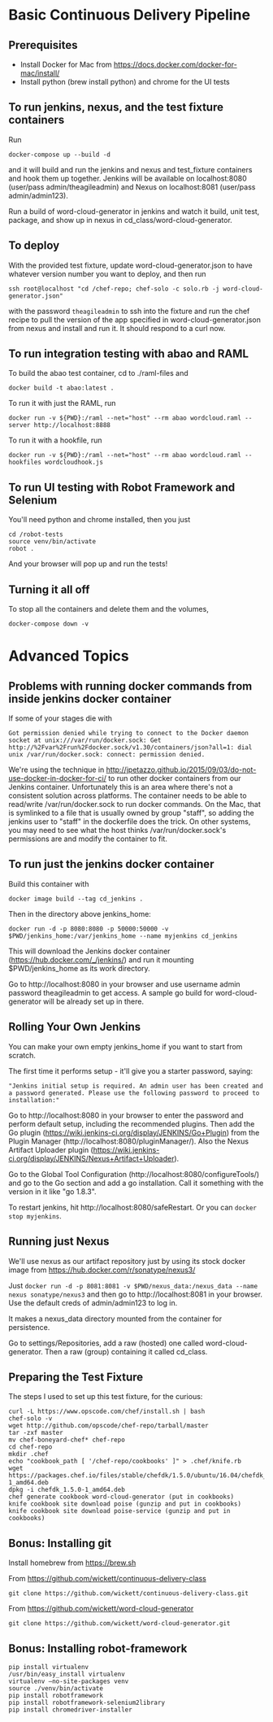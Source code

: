 # Basic Continuous Delivery Pipeline

## Prerequisites

- Install Docker for Mac from https://docs.docker.com/docker-for-mac/install/
- Install python (brew install python) and chrome for the UI tests

## To run jenkins, nexus, and the test fixture containers

Run

`docker-compose up --build -d`

and it will build and run the jenkins and nexus and test_fixture containers and hook them up together.
Jenkins will be available on localhost:8080 (user/pass admin/theagileadmin) and Nexus on localhost:8081 (user/pass admin/admin123).  

Run a build of word-cloud-generator in jenkins and watch it build, unit test, package, and show up in nexus in cd_class/word-cloud-generator.

## To deploy 

With the provided test fixture, update word-cloud-generator.json to have whatever version number you want to deploy, and then run

`ssh root@localhost "cd /chef-repo; chef-solo -c solo.rb -j word-cloud-generator.json"`

with the password `theagileadmin` to ssh into the fixture and run the chef recipe to pull the version of the app specified in word-cloud-generator.json from nexus and install and run it. It should respond to a curl now.

## To run integration testing with abao and RAML

To build the abao test container, cd to ./raml-files and 

```docker build -t abao:latest .```

To run it with just the RAML, run 

```docker run -v ${PWD}:/raml --net="host" --rm abao wordcloud.raml --server http://localhost:8888```

To run it with a hookfile, run 

```docker run -v ${PWD}:/raml --net="host" --rm abao wordcloud.raml --hookfiles wordcloudhook.js```

## To run UI testing with Robot Framework and Selenium

You'll need python and chrome installed, then you just

```
cd /robot-tests
source venv/bin/activate
robot .
```
And your browser will pop up and run the tests!

## Turning it all off

To stop all the containers and delete them and the volumes, 

`docker-compose down -v`

# Advanced Topics

## Problems with running docker commands from inside jenkins docker container

If some of your stages die with
```
Got permission denied while trying to connect to the Docker daemon socket at unix:///var/run/docker.sock: Get http://%2Fvar%2Frun%2Fdocker.sock/v1.30/containers/json?all=1: dial unix /var/run/docker.sock: connect: permission denied.  

```
We're using the technique in http://jpetazzo.github.io/2015/09/03/do-not-use-docker-in-docker-for-ci/ to run other docker containers from our Jenkins container.
Unfortunately this is an area where there's not a consistent solution across platforms.  The container needs to be able to read/write /var/run/docker.sock to run docker commands. 
On the Mac, that is symlinked to a file that is usually owned by group "staff", so adding the jenkins user to "staff" in the dockerfile does the trick.
On other systems, you may need to see what the host thinks /var/run/docker.sock's permissions are and modify the container to fit.

## To run just the jenkins docker container

Build this container with

`docker image build --tag cd_jenkins .`

Then in the directory above jenkins_home:

`docker run -d -p 8080:8080 -p 50000:50000 -v $PWD/jenkins_home:/var/jenkins_home --name myjenkins cd_jenkins`

This will download the Jenkins docker container (https://hub.docker.com/_/jenkins/) and run it mounting $PWD/jenkins_home as its work directory.  

Go to http://localhost:8080 in your browser and use username admin password theagileadmin to get access.  A sample go build for word-cloud-generator will be already set up in there.

## Rolling Your Own Jenkins

You can make your own empty jenkins_home if you want to start from scratch.

The first time it performs setup - it'll give you a starter password, saying:

`"Jenkins initial setup is required. An admin user has been created and a password generated.
Please use the following password to proceed to installation:"`

Go to http://localhost:8080 in your browser to enter the password and perform default setup, including the recommended plugins.
Then add the Go plugin (https://wiki.jenkins-ci.org/display/JENKINS/Go+Plugin) from the Plugin Manager (http://localhost:8080/pluginManager/).  Also the Nexus Artifact Uploader plugin (https://wiki.jenkins-ci.org/display/JENKINS/Nexus+Artifact+Uploader).

Go to the Global Tool Configuration (http://localhost:8080/configureTools/) and go to the Go section and add a go installation.  Call it something with the version in it like
"go 1.8.3".

To restart jenkins, hit http://localhost:8080/safeRestart.  Or you can `docker stop myjenkins`.

## Running just Nexus

We'll use nexus as our artifact repository just by using its stock docker image from https://hub.docker.com/r/sonatype/nexus3/

Just `docker run -d -p 8081:8081 -v $PWD/nexus_data:/nexus_data --name nexus sonatype/nexus3` and then go to http://localhost:8081 in your browser. Use the default creds of admin/admin123 to log in.

It makes a nexus_data directory mounted from the container for persistence.

Go to settings/Repositories, add a raw (hosted) one called word-cloud-generator.  Then a raw (group) containing it called cd_class.

## Preparing the Test Fixture

The steps I used to set up this test fixture, for the curious:
```
curl -L https://www.opscode.com/chef/install.sh | bash
chef-solo -v
wget http://github.com/opscode/chef-repo/tarball/master
tar -zxf master
mv chef-boneyard-chef* chef-repo
cd chef-repo
mkdir .chef
echo "cookbook_path [ '/chef-repo/cookbooks' ]" > .chef/knife.rb
wget https://packages.chef.io/files/stable/chefdk/1.5.0/ubuntu/16.04/chefdk_1.5.0-1_amd64.deb
dpkg -i chefdk_1.5.0-1_amd64.deb
chef generate cookbook word-cloud-generator (put in cookbooks)
knife cookbook site download poise (gunzip and put in cookbooks)
knife cookbook site download poise-service (gunzip and put in cookbooks)
```

## Bonus: Installing git

Install homebrew from https://brew.sh

From https://github.com/wickett/continuous-delivery-class

`git clone https://github.com/wickett/continuous-delivery-class.git`

From https://github.com/wickett/word-cloud-generator

`git clone https://github.com/wickett/word-cloud-generator.git`

## Bonus: Installing robot-framework
```
pip install virtualenv
/usr/bin/easy_install virtualenv
virtualenv —no-site-packages venv
source ./venv/bin/activate
pip install robotframework
pip install robotframework-selenium2library
pip install chromedriver-installer
```




